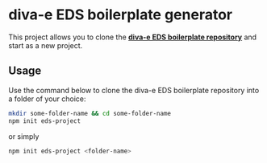 # diva-e EDS boilerplate generator

This project allows you to clone the **[diva-e EDS boilerplate repository](https://github.com/diva-e/eds-boilerplate)** and start as a new project.

## Usage

Use the command below to clone the diva-e EDS boilerplate repository into a folder of your choice:

```sh
mkdir some-folder-name && cd some-folder-name
npm init eds-project
```

or simply

```sh
npm init eds-project <folder-name>
```
